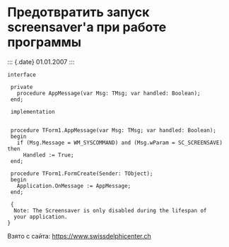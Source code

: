 Предотвратить запуск screensaver\'a при работе программы
========================================================

::: {.date}
01.01.2007
:::

    interface
     
     private
       procedure AppMessage(var Msg: TMsg; var handled: Boolean);
     end;
     
     implementation
     
     
     procedure TForm1.AppMessage(var Msg: TMsg; var handled: Boolean);
     begin
       if (Msg.Message = WM_SYSCOMMAND) and (Msg.wParam = SC_SCREENSAVE) then
         Handled := True;
     end;
     
     procedure TForm1.FormCreate(Sender: TObject);
     begin
       Application.OnMessage := AppMessage;
     end;
     
     { 
      Note: The Screensaver is only disabled during the lifespan of 
      your application. 
    }

Взято с сайта: <https://www.swissdelphicenter.ch>
